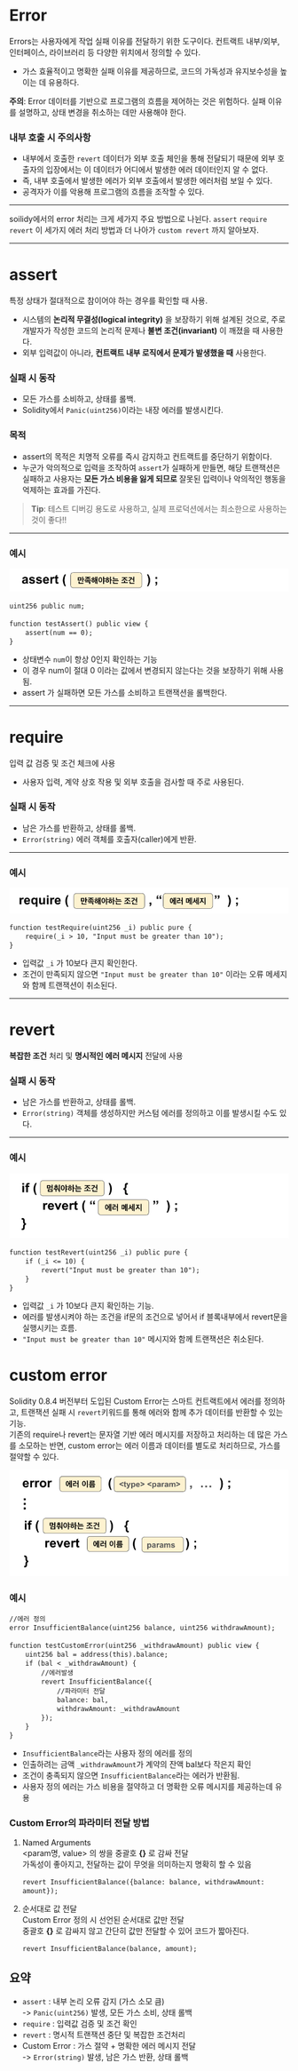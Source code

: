 # Error

Errors는 사용자에게 작업 실패 이유를 전달하기 위한 도구이다. 
컨트랙트 내부/외부, 인터페이스, 라이브러리 등 다양한 위치에서 정의할 수 있다.

- 가스 효율적이고 명확한 실패 이유를 제공하므로, 코드의 가독성과 유지보수성을 높이는 데 유용하다. 

**주의**: Error 데이터를 기반으로 프로그램의 흐름을 제어하는 것은 위험하다. 실패 이유를 설명하고, 상태 변경을 취소하는 데만 사용해야 한다. 

### 내부 호출 시 주의사항
- 내부에서 호출한 `revert` 데이터가 외부 호출 체인을 통해 전달되기 때문에 외부 호출자의 입장에서는 이 데이터가 어디에서 발생한 에러 데이터인지 알 수 없다.
- 즉, 내부 호출에서 발생한 에러가 외부 호출에서 발생한 에러처럼 보일 수 있다.
- 공격자가 이를 악용해 프로그램의 흐름을 조작할 수 있다.

---
soilidy에서의 error 처리는 크게 세가지 주요 방법으로 나뉜다. `assert` `require` `revert`
이 세가지 에러 처리 방법과 더 나아가 `custom revert` 까지 알아보자. 

---
# assert

특정 상태가 절대적으로 참이어야 하는 경우를 확인할 때 사용.

- 시스템의 **논리적 무결성(logical integrity)** 을 보장하기 위해 설계된 것으로, 주로 개발자가 작성한 코드의 논리적 문제나 **불변 조건(invariant)** 이 깨졌을 때 사용한다. 
- 외부 입력값이 아니라, **컨트랙트 내부 로직에서 문제가 발생했을 때** 사용한다.

### 실패 시 동작
- 모든 가스를 소비하고, 상태를 롤백.
- Solidity에서 `Panic(uint256)`이라는 내장 에러를 발생시킨다. 

### 목적
- assert의 목적은 치명적 오류를 즉시 감지하고 컨트랙트를 중단하기 위함이다.
- 누군가 악의적으로 입력을 조작하여 `assert`가 실패하게 만들면, 해당 트랜잭션은 실패하고 사용자는 **모든 가스 비용을 잃게 되므로** 잘못된 입력이나 악의적인 행동을 억제하는 효과를 가진다.

> **Tip**: 테스트 디버깅 용도로 사용하고, 실제 프로덕션에서는 최소한으로 사용하는 것이 좋다!!
---

### 예시
![error](../../image/assert.png)

```soliidity
uint256 public num;

function testAssert() public view {
    assert(num == 0);
}
```
- 상태변수 `num`이 항상 0인지 확인하는 기능
- 이 경우 num이 절대 0 이라는 값에서 변경되지 않는다는 것을 보장하기 위해 사용됨.
- assert 가 실패하면 모든 가스를 소비하고 트랜잭션을 롤백한다. 

---

# require

입력 값 검증 및 조건 체크에 사용

- 사용자 입력, 계약 상호 작용 및 외부 호출을 검사할 때 주로 사용된다.


### 실패 시 동작
- 남은 가스를 반환하고, 상태를 롤백.
- `Error(string)` 에러 객체를 호출자(caller)에게 반환.
---

### 예시
![error](../../image/require.png)
```solidity
function testRequire(uint256 _i) public pure {
    require(_i > 10, "Input must be greater than 10");
}
```
- 입력값 `_i` 가 10보다 큰지 확인한다. 
- 조건이 만족되지 않으면 `"Input must be greater than 10"` 이라는 오류 메세지와 함께 트랜잭션이 취소된다. 
---
# revert
**복잡한 조건** 처리 및 **명시적인 에러 메시지** 전달에 사용

### 실패 시 동작
- 남은 가스를 반환하고, 상태를 롤백.
- `Error(string)` 객체를 생성하지만 커스텀 에러를 정의하고 이를 발생시킬 수도 있다.
---

### 예시
![error](../../image/revert.png)
```solidity
function testRevert(uint256 _i) public pure {
    if (_i <= 10) {
        revert("Input must be greater than 10");
    }
}
```
- 입력값 `_i` 가 10보다 큰지 확인하는 기능. 
- 에러를 발생시켜야 하는 조건을 if문의 조건으로 넣어서 if 블록내부에서 revert문을 실행시키는 흐름. 
- `"Input must be greater than 10"` 메시지와 함께 트랜잭션은 취소된다. 


# custom error

Solidity 0.8.4 버전부터 도입된 Custom Error는 스마트 컨트랙트에서 에러를 정의하고, 트랜잭션 실패 시 `revert`키워드를 통해 에러와 함께 추가 데이터를 반환할 수 있는 기능.   
기존의 require나 revert는 문자열 기반 에러 메시지를 저장하고 처리하는 데 많은 가스를 소모하는 반면, custom error는 에러 이름과 데이터를 별도로 처리하므로, 가스를 절약할 수 있다. 

![error](../../image/customError.png)

### 예시
```solidity
//에러 정의
error InsufficientBalance(uint256 balance, uint256 withdrawAmount);

function testCustomError(uint256 _withdrawAmount) public view {
    uint256 bal = address(this).balance;
    if (bal < _withdrawAmount) {
        //에러발생
        revert InsufficientBalance({
            //파라미터 전달
            balance: bal,
            withdrawAmount: _withdrawAmount
        });
    }
}
```
- `InsufficientBalance`라는 사용자 정의 에러를 정의
- 인출하려는 금액 `_withdrawAmount`가 계약의 잔액 bal보다 작은지 확인
- 조건이 충족되지 않으면 `InsufficientBalance`라는 에러가 반환됨. 
- 사용자 정의 에러는 가스 비용을 절약하고 더 명확한 오류 메시지를 제공하는데 유용

### Custom Error의 파라미터 전달 방법
1. Named Arguments  
    <param명, value> 의 쌍을 중괄호 **{}** 로 감싸 전달  
    가독성이 좋아지고, 전달하는 값이 무엇을 의미하는지 명확히 할 수 있음

    ```solidity
    revert InsufficientBalance({balance: balance, withdrawAmount: amount});
    ````
2. 순서대로 값 전달  
    Custom Error 정의 시 선언된 순서대로 값만 전달  
    중괄호 **{}** 로 감싸지 않고 간단히 값만 전달할 수 있어 코드가 짧아진다. 
    ```solidity
    revert InsufficientBalance(balance, amount);
    ```


## 요약 
- `assert` : 내부 논리 오류 감지 (가스 소모 큼)   
-> `Panic(uint256)` 발생, 모든 가스 소비, 상태 롤백
- `require` : 입력값 검증 및 조건 확인      
- `revert` : 명시적 트랜잭션 중단 및 복잡한 조건처리   
- Custom Error : 가스 절약 + 명확한 에러 메시지 전달  
-> `Error(string)` 발생, 남은 가스 반환, 상태 롤백